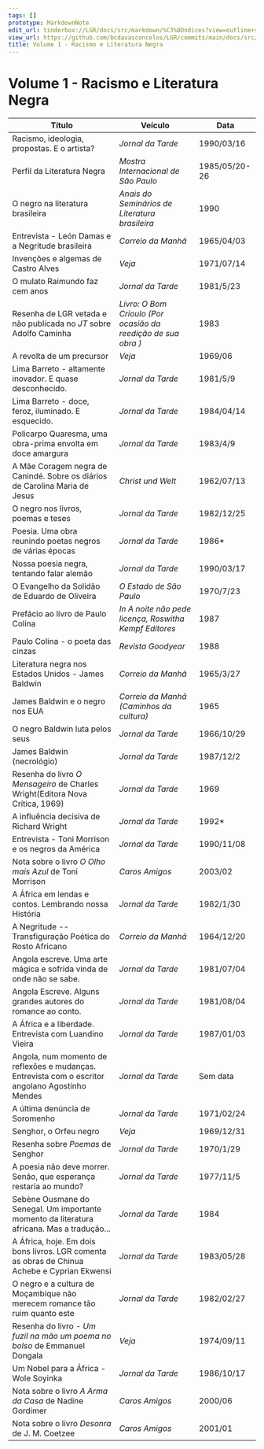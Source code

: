 ```yaml
---
tags: []
prototype: MarkdownNote
edit_url: tinderbox://LGR/docs/src/markdown/%C3%8Dndices?view=outline+select=1658712925
view_url: https://github.com/bcdavasconcelos/LGR/commits/main/docs/src/markdown/-ndices/volume-1---racismo-e-literatura-negra.md
title: Volume 1 - Racismo e Literatura Negra
---
```


# Volume 1 - Racismo e Literatura Negra

| Título | Veículo | Data |
|-------| ---------|------|
| Racismo, ideologia, propostas. E o artista? | _Jornal da Tarde_ | 1990/03/16 |
| Perfil da Literatura Negra | _Mostra Internacional de São Paulo_ | 1985/05/20-26 |
| O negro na literatura brasileira | _Anais do Seminários de Literatura brasileira_ | 1990 |
| Entrevista - León Damas e a Negritude brasileira | _Correio da Manhã_ | 1965/04/03 |
| Invenções e algemas de Castro Alves | _Veja_ | 1971/07/14 |
| O mulato Raimundo faz cem anos | _Jornal da Tarde_ | 1981/5/23 |
| Resenha de LGR vetada e não publicada no *JT* sobre Adolfo Caminha | _Livro: O Bom Crioulo (Por ocasião da reedição de sua obra )_ | 1983 |
| A revolta de um precursor | _Veja_ | 1969/06 |
| Lima Barreto - altamente inovador. E quase desconhecido. | _Jornal da Tarde_ | 1981/5/9 |
| Lima Barreto - doce, feroz, iluminado. E esquecido. | _Jornal da Tarde_ | 1984/04/14 |
| Policarpo Quaresma, uma obra-prima envolta em doce amargura | _Jornal da Tarde_ | 1983/4/9 |
| A Mãe Coragem negra de Canindé. Sobre os diários de Carolina Maria de Jesus | _Christ und Welt_ | 1962/07/13 |
| O negro nos livros, poemas e teses | _Jornal da Tarde_ | 1982/12/25 |
| Poesia. Uma obra reunindo poetas negros de várias épocas | _Jornal da Tarde_ | 1986* |
| Nossa poesia negra, tentando falar alemão | _Jornal da Tarde_ | 1990/03/17 |
| O Evangelho da Solidão de Eduardo de Oliveira | _O Estado de São Paulo_ | 1970/7/23 |
| Prefácio ao livro de Paulo Colina | _In _A noite não pede licença_, Roswitha Kempf Editores_ | 1987 |
| Paulo Colina - o poeta das cinzas | _Revista Goodyear_ | 1988 |
| Literatura negra nos Estados Unidos - James Baldwin | _Correio da Manhã_ | 1965/3/27 |
| James Baldwin e o negro nos EUA | _Correio da Manhã (Caminhos da cultura)_ | 1965 |
|  O negro Baldwin luta pelos seus | _Jornal da Tarde_ | 1966/10/29 |
| James Baldwin (necrológio) | _Jornal da Tarde_ | 1987/12/2 |
| Resenha do livro *O Mensageiro* de Charles Wright(Editora Nova Crítica, 1969)  | _Jornal da Tarde_ | 1969 |
| A influência decisiva de Richard Wright | _Jornal da Tarde_ | 1992* |
| Entrevista - Toni Morrison e os negros da América | _Jornal da Tarde_ | 1990/11/08 |
| Nota sobre o livro *O Olho mais Azul* de Toni Morrison | _Caros Amigos_ | 2003/02 |
| A África em lendas e contos. Lembrando nossa História | _Jornal da Tarde_ | 1982/1/30 |
| A Negritude -- Transfiguração Poética do Rosto Africano | _Correio da Manhã_ | 1964/12/20 |
| Angola escreve. Uma arte mágica e sofrida vinda de onde não se sabe. | _Jornal da Tarde_ | 1981/07/04 |
| Angola Escreve. Alguns grandes autores do romance ao conto. | _Jornal da Tarde_ | 1981/08/04 |
| A África e a liberdade. Entrevista com Luandino Vieira | _Jornal da Tarde_ | 1987/01/03 |
| Angola, num momento de reflexões e mudanças. Entrevista com o escritor angolano Agostinho Mendes | _Jornal da Tarde_ | Sem data |
| A última denúncia de Soromenho | _Jornal da Tarde_ | 1971/02/24 |
| Senghor, o Orfeu negro | _Veja_ | 1969/12/31 |
| Resenha sobre *Poemas* de Senghor | _Jornal da Tarde_ | 1970/1/29 |
| A poesia não deve morrer. Senão, que esperança restaria ao mundo? | _Jornal da Tarde_ | 1977/11/5 |
| Sebène Ousmane do Senegal. Um importante momento da literatura africana. Mas a tradução\... | _Jornal da Tarde_ | 1984 |
| A África, hoje. Em dois bons livros. LGR comenta as obras de Chinua Achebe e Cyprian Ekwensi | _Jornal da Tarde_ | 1983/05/28 |
| O negro e a cultura de Moçambique não merecem romance tão ruim quanto este | _Jornal da Tarde_ | 1982/02/27 |
| Resenha do livro - *Um fuzil na mão um poema no bolso* de Emmanuel Dongala | _Veja_ | 1974/09/11 |
| Um Nobel para a África - Wole Soyinka | _Jornal da Tarde_ | 1986/10/17 |
| Nota sobre o livro *A Arma da Casa* de Nadine Gordimer | _Caros Amigos_ | 2000/06 |
| Nota sobre o livro *Desonra* de J. M. Coetzee | _Caros Amigos_ | 2001/01 |  

